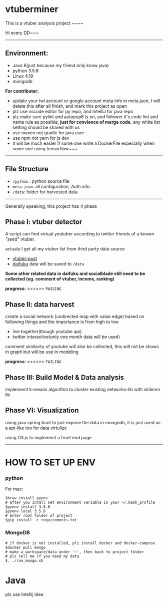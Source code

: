vtuberminer
======================================

This is a vtuber analysis project ~~~~

Hi every DD~~~

--------------------------------------

## Environment:
- Java 8(just because my friend only know java)
- python 3.5.6
- Linux 4.19
- mongodb

**For contributer:**

- update your twi account or google account meta info in meta.json, I will delete this after all finish, and mark this project as open
- plz use vscode editor for py repo, and IntelliJ for java repo
- plz make sure pylint and autopep8 is on, and follower it's code lint and name rule as possible, **just for convience of merge code.** any white list setting should be shared with us
- use maven not gradle for java user
- use npm not yarn for js dev
- it will be much easier if some one write a DockerFile especially when some one using tensorflow~~~ 

---------------------------------------

## File Structure

- `/python` : python source file
- `meta.json`: all configuration, Auth info.
- `/data`: folder for harvested data

---------------------------------------

Generally speaking, this project has 4 phase


## Phase I: vtuber detector

 A script can find virtual youtuber according to twitter friends of a known *"seed"* vtuber.

 actualy I get all my vtuber list from third party data source 
 - [vtuber-post](https://vtuber-post.com/database/)
 - [daifuku](https://mamedaifuku.sakura.ne.jp/)
 data will be saved to `/data`

 **Some other related data in daifuku and socialblade still need to be collected (eg. comment of vtuber, income, ranking)**
 
 **progress:** >>>>>> `PASSING`


## Phase II: data harvest

create a social network (undirected map with value edge) based on following things and the importance is from high to low 
- live together(though youtube api)
- twitter interactive(only one month data will be used)

comment similarity of youtube will alse be collected, this will not be shows in graph but will be use in modeling

**progress:** >>>>>> `FAILING`

## Phase III: Build Model & Data analysis

implememt k-means algorithm to cluster existing networkx-lib with skilearn lib 

## Phase VI: Visualization
using java spring boot to just expose the data in mongodb, it is just used as a api-like too for data virtulize

using D3.js to implement a  front end page

--------------------------

# HOW TO SET UP ENV

### python

For mac:
``` 
$brew install pyenv
# after you intall set environment variable in your ~/.bash_profile
$pyenv install 3.5.6
$pyenv local 3.5.6
# enter root folder of project
$pip install -r requirements.txt
```

### MongoDB

```
# if docker is not installed, plz install docker and docker-compose
$docker pull mongo
# make a workspace/data under '~', then back to project folder
# plz tell me if you need my data
$. ./run_mongo.sh
```

# Java
plz use Intellij Idea